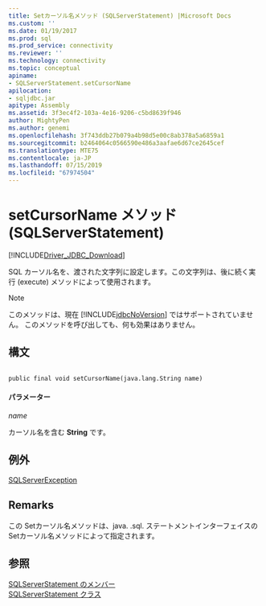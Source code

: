 ```yaml
---
title: Setカーソル名メソッド (SQLServerStatement) |Microsoft Docs
ms.custom: ''
ms.date: 01/19/2017
ms.prod: sql
ms.prod_service: connectivity
ms.reviewer: ''
ms.technology: connectivity
ms.topic: conceptual
apiname:
- SQLServerStatement.setCursorName
apilocation:
- sqljdbc.jar
apitype: Assembly
ms.assetid: 3f3ec4f2-103a-4e16-9206-c5bd8639f946
author: MightyPen
ms.author: genemi
ms.openlocfilehash: 3f743ddb27b079a4b98d5e00c8ab378a5a6859a1
ms.sourcegitcommit: b2464064c0566590e486a3aafae6d67ce2645cef
ms.translationtype: MTE75
ms.contentlocale: ja-JP
ms.lasthandoff: 07/15/2019
ms.locfileid: "67974504"
---
```

# <a name="setcursorname-method-sqlserverstatement"></a>setCursorName メソッド (SQLServerStatement)
[!INCLUDE[Driver_JDBC_Download](../../../includes/driver_jdbc_download.md)]

  SQL カーソル名を、渡された文字列に設定します。この文字列は、後に続く実行 (execute) メソッドによって使用されます。  
  
> [!NOTE]  
>  このメソッドは、現在 [!INCLUDE[jdbcNoVersion](../../../includes/jdbcnoversion_md.md)] ではサポートされていません。 このメソッドを呼び出しても、何も効果はありません。  
  
## <a name="syntax"></a>構文  
  
```  
  
public final void setCursorName(java.lang.String name)  
```  
  
#### <a name="parameters"></a>パラメーター  
 *name*  
  
 カーソル名を含む **String** です。  
  
## <a name="exceptions"></a>例外  
 [SQLServerException](../../../connect/jdbc/reference/sqlserverexception-class.md)  
  
## <a name="remarks"></a>Remarks  
 この Setカーソル名メソッドは、java. .sql. ステートメントインターフェイスの Setカーソル名メソッドによって指定されます。  
  
## <a name="see-also"></a>参照  
 [SQLServerStatement のメンバー](../../../connect/jdbc/reference/sqlserverstatement-members.md)   
 [SQLServerStatement クラス](../../../connect/jdbc/reference/sqlserverstatement-class.md)  
  
  
